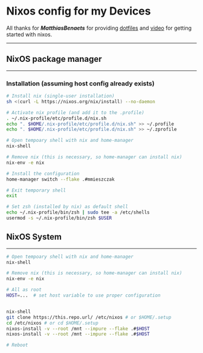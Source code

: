 # Nixos config for my Devices

All thanks for **_MatthiasBenaets_** for providing [dotfiles](https://github.com/MatthiasBenaets/nixos-config) and [video](https://www.youtube.com/watch?v=AGVXJ-TIv3Y) for getting started with nixos.

---

## NixOS package manager

---

### Installation (assuming host config already exists)

```sh
# Install nix (single-user installation)
sh <(curl -L https://nixos.org/nix/install) --no-daemon

```

```sh
# Activate nix profile (and add it to the .profile)
. ~/.nix-profile/etc/profile.d/nix.sh
echo ". $HOME/.nix-profile/etc/profile.d/nix.sh" >> ~/.profile
echo ". $HOME/.nix-profile/etc/profile.d/nix.sh" >> ~/.zprofile

# Open tempoary shell with nix and home-manager
nix-shell

# Remove nix (this is necessary, so home-manager can install nix)
nix-env -e nix

# Install the configuration
home-manager switch --flake .#mmieszczak

# Exit temporary shell
exit

# Set zsh (installed by nix) as default shell
echo ~/.nix-profile/bin/zsh | sudo tee -a /etc/shells
usermod -s ~/.nix-profile/bin/zsh $USER

```

## NixOS System

---

```sh
# Open tempoary shell with nix and home-manager
nix-shell

# Remove nix (this is necessary, so home-manager can install nix)
nix-env -e nix
```

```sh
# All as root
HOST=...  # set host variable to use proper configuration


nix-shell
git clone https://this.repo.url/ /etc/nixos # or $HOME/.setup
cd /etc/nixos # or cd $HOME/.setup 
nixos-install -v --root /mnt --impure --flake .#$HOST
nixos-install -v --root /mnt --impure --flake .#$HOST

# Reboot

```
